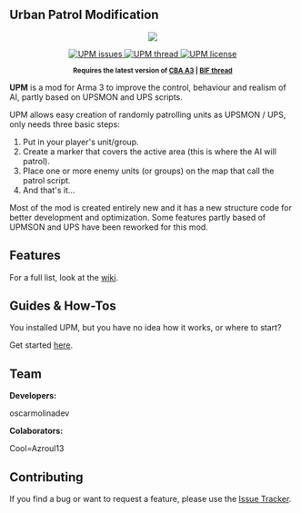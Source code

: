 ## Urban Patrol Modification
 
<p align="center">
  <img src="http://i.imgur.com/wmKMuNl.png" />
</p>
<p align="center">
    <a href="https://github.com/upmod/UPM/issues/">
        <img src="https://img.shields.io/github/issues/upmod/UPM.svg" alt="UPM issues">
    </a>
    <a href="http://forums.bistudio.com/showthread.php?181348-WIP-Urban-Patrol-Modification">
        <img src="https://img.shields.io/badge/BIF-Thread-lightgrey.svg" alt="UPM thread">
    </a>
    <a href="http://creativecommons.org/licenses/by-nc-nd/3.0/">
        <img src="https://img.shields.io/badge/license-CC%20BY--NC--ND%203.0-blue.svg" alt="UPM license">
    </a>
</p>
<p align="center"><sup><strong>Requires the latest version of <a href="http://www.armaholic.com/page.php?id=18767">CBA A3</a> | <a href="http://forums.bistudio.com/showthread.php?181348-WIP-Urban-Patrol-Modification">BIF thread</a></strong></sup></p>

**UPM** is a mod for Arma 3 to improve the control, behaviour and realism of AI, partly based on UPSMON and UPS scripts.

UPM allows easy creation of randomly patrolling units as UPSMON / UPS, only needs three basic steps: 

<ol>
<li>Put in your player's unit/group.</li>
<li>Create a marker that covers the active area (this is where the AI will patrol).</li>
<li>Place one or more enemy units (or groups) on the map that call the patrol script.</li>
<li>And that's it...</li>
</ol>

Most of the mod is created entirely new and it has a new structure code for better development and optimization. Some features partly based of UPMSON and UPS have been reworked for this mod.

## Features

For a full list, look at the [wiki](https://github.com/oscarmolinadev/UPM/wiki).

## Guides & How-Tos

You installed UPM, but you have no idea how it works, or where to start?

Get started [here](https://github.com/oscarmolinadev/UPM/wiki/Getting-Started).

## Team

<b>Developers:</b> 

oscarmolinadev

<b>Colaborators:</b>

Cool=Azroul13

## Contributing

If you find a bug or want to request a feature, please use the [Issue Tracker](https://github.com/oscarmolinadev/UPM/issues).
